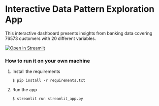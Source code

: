 # Interactive Data Pattern Exploration App

This interactive dashboard presents insights from banking data covering 76573 customers with 20 different variables.

[![Open in Streamlit](https://blank-app-0zga44xrlc6e.streamlit.app/)](https://blank-app-template.streamlit.app/)

### How to run it on your own machine

1. Install the requirements

   ```
   $ pip install -r requirements.txt
   ```

2. Run the app

   ```
   $ streamlit run streamlit_app.py
   ```
